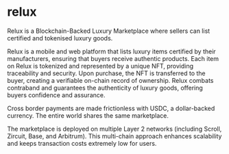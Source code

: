 # relux

Relux is a Blockchain-Backed Luxury Marketplace where sellers can list certified and tokenised luxury goods.

Relux is a mobile and web platform that lists luxury items certified by their manufacturers, ensuring that buyers receive authentic products. Each item on Relux is tokenized and represented by a unique NFT, providing traceability and security. Upon purchase, the NFT is transferred to the buyer, creating a verifiable on-chain record of ownership. Relux combats contraband and guarantees the authenticity of luxury goods, offering buyers confidence and assurance.

Cross border payments are made frictionless with USDC, a dollar-backed currency. The entire world shares the same marketplace.

The marketplace is deployed on multiple Layer 2 networks (including Scroll, Zircuit, Base, and Arbitrum). This multi-chain approach enhances scalability and keeps transaction costs extremely low for users.
